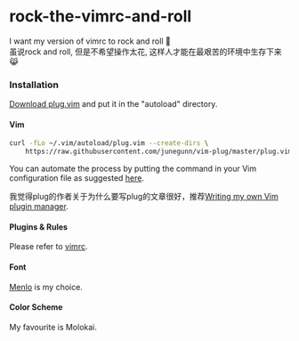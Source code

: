 # rock-the-vimrc-and-roll
I want my version of vimrc to rock and roll :hammer:  
虽说rock and roll, 但是不希望操作太花, 这样人才能在最艰苦的环境中生存下来:joy_cat: 

### Installation

[Download plug.vim](https://raw.githubusercontent.com/junegunn/vim-plug/master/plug.vim)
and put it in the "autoload" directory.

#### Vim

```sh
curl -fLo ~/.vim/autoload/plug.vim --create-dirs \
    https://raw.githubusercontent.com/junegunn/vim-plug/master/plug.vim
```

You can automate the process by putting the command in your Vim configuration
file as suggested [here][auto].  

我觉得plug的作者关于为什么要写plug的文章很好，推荐[Writing my own Vim plugin manager][article].

[auto]: https://github.com/junegunn/vim-plug/wiki/tips#automatic-installation
[article]: https://junegunn.kr/2013/09/writing-my-own-vim-plugin-manager

#### Plugins & Rules
Please refer to [vimrc][file].

[file]: https://github.com/hereischen/rock-the-vimrc-and-roll/blob/master/.vimrc

#### Font

[Menlo](https://github.com/hbin/top-programming-fonts) is my choice.

#### Color Scheme
My favourite is Molokai.
